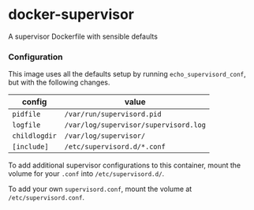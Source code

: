 # docker-supervisor

A supervisor Dockerfile with sensible defaults

### Configuration

This image uses all the defaults setup by running `echo_supervisord_conf`, but with the following changes. 

| config | value |
| ------ | ----- |
| `pidfile` | `/var/run/supervisord.pid` |
| `logfile` | `/var/log/supervisor/supervisord.log` |
| `childlogdir` | `/var/log/supervisor/` |
| `[include]` | `/etc/supervisord.d/*.conf` |

To add additional supervisor configurations to this container, mount the volume for your `.conf` into `/etc/supervisord.d/`. 

To add your own `supervisord.conf`, mount the volume at `/etc/supervisord.conf`. 
